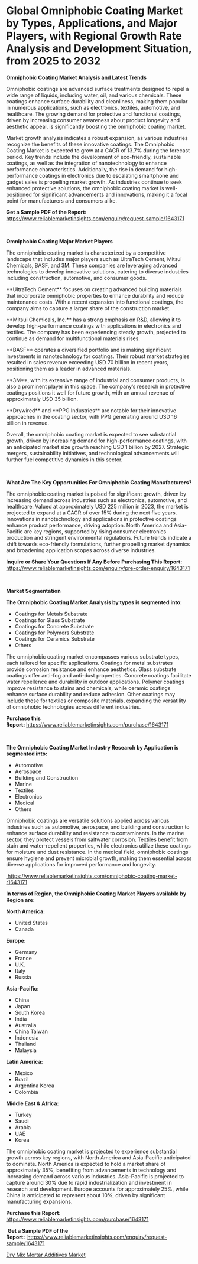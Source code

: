 <p><h1>Global Omniphobic Coating Market by Types, Applications, and Major Players, with Regional Growth Rate Analysis and Development Situation, from 2025 to 2032</h1></p><p><strong>Omniphobic Coating Market Analysis and Latest Trends</strong></p>
<p><p>Omniphobic coatings are advanced surface treatments designed to repel a wide range of liquids, including water, oil, and various chemicals. These coatings enhance surface durability and cleanliness, making them popular in numerous applications, such as electronics, textiles, automotive, and healthcare. The growing demand for protective and functional coatings, driven by increasing consumer awareness about product longevity and aesthetic appeal, is significantly boosting the omniphobic coating market.</p><p>Market growth analysis indicates a robust expansion, as various industries recognize the benefits of these innovative coatings. The Omniphobic Coating Market is expected to grow at a CAGR of 13.7% during the forecast period. Key trends include the development of eco-friendly, sustainable coatings, as well as the integration of nanotechnology to enhance performance characteristics. Additionally, the rise in demand for high-performance coatings in electronics due to escalating smartphone and gadget sales is propelling market growth. As industries continue to seek enhanced protective solutions, the omniphobic coating market is well-positioned for significant advancements and innovations, making it a focal point for manufacturers and consumers alike.</p></p>
<p><strong>Get a Sample PDF of the Report:&nbsp;</strong> <a href="https://www.reliablemarketinsights.com/enquiry/request-sample/1643171?utm_campaign=3551&utm_medium=2&utm_source=Github&utm_content=ia&utm_term=01042025&utm_id=omniphobic-coating">https://www.reliablemarketinsights.com/enquiry/request-sample/1643171</a></p>
<p>&nbsp;</p>
<p><strong>Omniphobic Coating Major Market Players</strong></p>
<p><p>The omniphobic coating market is characterized by a competitive landscape that includes major players such as UltraTech Cement, Mitsui Chemicals, BASF, and 3M. These companies are leveraging advanced technologies to develop innovative solutions, catering to diverse industries including construction, automotive, and consumer goods.</p><p>**UltraTech Cement** focuses on creating advanced building materials that incorporate omniphobic properties to enhance durability and reduce maintenance costs. With a recent expansion into functional coatings, the company aims to capture a larger share of the construction market.</p><p>**Mitsui Chemicals, Inc.** has a strong emphasis on R&D, allowing it to develop high-performance coatings with applications in electronics and textiles. The company has been experiencing steady growth, projected to continue as demand for multifunctional materials rises.</p><p>**BASF** operates a diversified portfolio and is making significant investments in nanotechnology for coatings. Their robust market strategies resulted in sales revenue exceeding USD 70 billion in recent years, positioning them as a leader in advanced materials.</p><p>**3M**, with its extensive range of industrial and consumer products, is also a prominent player in this space. The company’s research in protective coatings positions it well for future growth, with an annual revenue of approximately USD 35 billion.</p><p>**Drywired** and **PPG Industries** are notable for their innovative approaches in the coating sector, with PPG generating around USD 16 billion in revenue. </p><p>Overall, the omniphobic coating market is expected to see substantial growth, driven by increasing demand for high-performance coatings, with an anticipated market size growth reaching USD 1 billion by 2027. Strategic mergers, sustainability initiatives, and technological advancements will further fuel competitive dynamics in this sector.</p></p>
<p>&nbsp;</p>
<p><strong>What Are The Key Opportunities For Omniphobic Coating Manufacturers?</strong></p>
<p><p>The omniphobic coating market is poised for significant growth, driven by increasing demand across industries such as electronics, automotive, and healthcare. Valued at approximately USD 225 million in 2023, the market is projected to expand at a CAGR of over 15% during the next five years. Innovations in nanotechnology and applications in protective coatings enhance product performance, driving adoption. North America and Asia-Pacific are key regions, supported by rising consumer electronics production and stringent environmental regulations. Future trends indicate a shift towards eco-friendly formulations, further propelling market dynamics and broadening application scopes across diverse industries.</p></p>
<p><strong>Inquire or Share Your Questions If Any Before Purchasing This Report:</strong> <a href="https://www.reliablemarketinsights.com/enquiry/pre-order-enquiry/1643171?utm_campaign=3551&utm_medium=2&utm_source=Github&utm_content=ia&utm_term=01042025&utm_id=omniphobic-coating">https://www.reliablemarketinsights.com/enquiry/pre-order-enquiry/1643171</a></p>
<p>&nbsp;</p>
<p><strong>Market Segmentation</strong></p>
<p><strong>The Omniphobic Coating Market Analysis by types is segmented into:</strong></p>
<p><ul><li>Coatings for Metals Substrate</li><li>Coatings for Glass Substrate</li><li>Coatings for Concrete Substrate</li><li>Coatings for Polymers Substrate</li><li>Coatings for Ceramics Substrate</li><li>Others</li></ul></p>
<p><p>The omniphobic coating market encompasses various substrate types, each tailored for specific applications. Coatings for metal substrates provide corrosion resistance and enhance aesthetics. Glass substrate coatings offer anti-fog and anti-dust properties. Concrete coatings facilitate water repellence and durability in outdoor applications. Polymer coatings improve resistance to stains and chemicals, while ceramic coatings enhance surface durability and reduce adhesion. Other coatings may include those for textiles or composite materials, expanding the versatility of omniphobic technologies across different industries.</p></p>
<p><strong>Purchase this Report:&nbsp;</strong><a href="https://www.reliablemarketinsights.com/purchase/1643171?utm_campaign=3551&utm_medium=2&utm_source=Github&utm_content=ia&utm_term=01042025&utm_id=omniphobic-coating">https://www.reliablemarketinsights.com/purchase/1643171</a></p>
<p>&nbsp;</p>
<p><strong>The Omniphobic Coating Market Industry Research by Application is segmented into:</strong></p>
<p><ul><li>Automotive</li><li>Aerospace</li><li>Building and Construction</li><li>Marine</li><li>Textiles</li><li>Electronics</li><li>Medical</li><li>Others</li></ul></p>
<p><p>Omniphobic coatings are versatile solutions applied across various industries such as automotive, aerospace, and building and construction to enhance surface durability and resistance to contaminants. In the marine sector, they protect vessels from saltwater corrosion. Textiles benefit from stain and water-repellent properties, while electronics utilize these coatings for moisture and dust resistance. In the medical field, omniphobic coatings ensure hygiene and prevent microbial growth, making them essential across diverse applications for improved performance and longevity.</p></p>
<p><a href="https://www.reliablemarketinsights.com/omniphobic-coating-market-r1643171?utm_campaign=3551&utm_medium=2&utm_source=Github&utm_content=ia&utm_term=01042025&utm_id=omniphobic-coating">&nbsp;https://www.reliablemarketinsights.com/omniphobic-coating-market-r1643171</a></p>
<p><strong>In terms of Region, the Omniphobic Coating Market Players available by Region are:</strong></p>
<p>
    <p> <strong> North America: </strong>
        <ul>
            <li>United States</li>
            <li>Canada</li>
        </ul>
        </p> 
    <p> <strong> Europe: </strong>
        <ul>
            <li>Germany</li>
            <li>France</li>
            <li>U.K.</li>
            <li>Italy</li>
            <li>Russia</li>
        </ul>
        </p> 
    <p> <strong> Asia-Pacific: </strong>
        <ul>
            <li>China</li>
            <li>Japan</li>
            <li>South Korea</li>
            <li>India</li>
            <li>Australia</li>
            <li>China Taiwan</li>
            <li>Indonesia</li>
            <li>Thailand</li>
            <li>Malaysia</li>
        </ul>
        </p> 
    <p> <strong> Latin America: </strong>
        <ul>
            <li>Mexico</li>
            <li>Brazil</li>
            <li>Argentina Korea</li>
            <li>Colombia</li>
        </ul>
        </p> 
    <p> <strong> Middle East & Africa: </strong>
        <ul>
            <li>Turkey</li>
            <li>Saudi</li>
            <li>Arabia</li>
            <li>UAE</li>
            <li>Korea</li>
        </ul>
    </p>
    </p>
<p><p>The omniphobic coating market is projected to experience substantial growth across key regions, with North America and Asia-Pacific anticipated to dominate. North America is expected to hold a market share of approximately 35%, benefiting from advancements in technology and increasing demand across various industries. Asia-Pacific is projected to capture around 30% due to rapid industrialization and investment in research and development. Europe accounts for approximately 25%, while China is anticipated to represent about 10%, driven by significant manufacturing expansions.</p></p>
<p><strong>Purchase this Report: </strong><a href="https://www.reliablemarketinsights.com/purchase/1643171?utm_campaign=3551&utm_medium=2&utm_source=Github&utm_content=ia&utm_term=01042025&utm_id=omniphobic-coating">https://www.reliablemarketinsights.com/purchase/1643171</a></p>
<p>&nbsp;<strong>Get a Sample PDF of the Report:&nbsp;&nbsp;</strong><a href="https://www.reliablemarketinsights.com/enquiry/request-sample/1643171?utm_campaign=3551&utm_medium=2&utm_source=Github&utm_content=ia&utm_term=01042025&utm_id=omniphobic-coating">https://www.reliablemarketinsights.com/enquiry/request-sample/1643171</a></p>
<p><strong></strong></p>
<p><p><a href="https://github.com/rreynagjysma65/Market-Research-Report-List-1/blob/main/dry-mix-mortar-additives-market.md?utm_campaign=3551&utm_medium=2&utm_source=Github&utm_content=ia&utm_term=01042025&utm_id=omniphobic-coating">Dry Mix Mortar Additives Market</a></p></p>